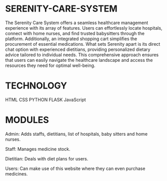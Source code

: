 # SERENITY-CARE-SYSTEM
The Serenity Care System offers a seamless healthcare management experience with its array of features. Users can effortlessly locate hospitals, connect with home nurses, and find trusted babysitters through the platform. Additionally, an integrated shopping cart simplifies the procurement of essential medications. What sets Serenity apart is its direct chat option with experienced dietitians, providing personalized dietary advice tailored to individual needs. This comprehensive approach ensures that users can easily navigate the healthcare landscape and access the resources they need for optimal well-being.
# TECHNOLOGY
HTML
CSS
PYTHON FLASK
JavaScript
# MODULES
Admin: Adds staffs, dietitians, list of hospitals, baby sitters and home nurses.

Staff: Manages medicine stock.

Dietitian: Deals with diet plans for users.

Users: Can make use of this website where they can even purchase medicines.
